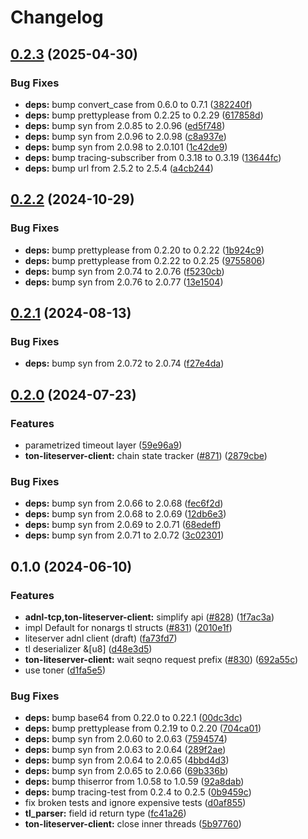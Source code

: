 # Changelog

## [0.2.3](https://github.com/getgems-io/ton-grpc/compare/ton-liteserver-client-v0.2.2...ton-liteserver-client-v0.2.3) (2025-04-30)


### Bug Fixes

* **deps:** bump convert_case from 0.6.0 to 0.7.1 ([382240f](https://github.com/getgems-io/ton-grpc/commit/382240f6dda28a8a9c65386d6eb79f8a17f4f50d))
* **deps:** bump prettyplease from 0.2.25 to 0.2.29 ([617858d](https://github.com/getgems-io/ton-grpc/commit/617858d09179f1ae4633944578b8b417a10cacf2))
* **deps:** bump syn from 2.0.85 to 2.0.96 ([ed5f748](https://github.com/getgems-io/ton-grpc/commit/ed5f748537cd1f53a5cdf7dd24547357622d91b5))
* **deps:** bump syn from 2.0.96 to 2.0.98 ([c8a937e](https://github.com/getgems-io/ton-grpc/commit/c8a937ec047e82670a2ffd38cdf06126635be328))
* **deps:** bump syn from 2.0.98 to 2.0.101 ([1c42de9](https://github.com/getgems-io/ton-grpc/commit/1c42de91e9e7fcaa08bf1581d5711e334288fc90))
* **deps:** bump tracing-subscriber from 0.3.18 to 0.3.19 ([13644fc](https://github.com/getgems-io/ton-grpc/commit/13644fc0997f9d6e16e7ad0e52b221bb7e5f5d9b))
* **deps:** bump url from 2.5.2 to 2.5.4 ([a4cb244](https://github.com/getgems-io/ton-grpc/commit/a4cb244adecdca53b9b6abe1c69e3d8ccaa9d2ea))

## [0.2.2](https://github.com/getgems-io/ton-grpc/compare/ton-liteserver-client-v0.2.1...ton-liteserver-client-v0.2.2) (2024-10-29)


### Bug Fixes

* **deps:** bump prettyplease from 0.2.20 to 0.2.22 ([1b924c9](https://github.com/getgems-io/ton-grpc/commit/1b924c9a9f5b943dedbf93534943e824b8112d6f))
* **deps:** bump prettyplease from 0.2.22 to 0.2.25 ([9755806](https://github.com/getgems-io/ton-grpc/commit/97558066be05fc3f20580c877ee7be474c9a1943))
* **deps:** bump syn from 2.0.74 to 2.0.76 ([f5230cb](https://github.com/getgems-io/ton-grpc/commit/f5230cb68c10f624a9a4d0f5c949d35097b82474))
* **deps:** bump syn from 2.0.76 to 2.0.77 ([13e1504](https://github.com/getgems-io/ton-grpc/commit/13e1504fb7d112a672f41244f27c2447637c1e9a))

## [0.2.1](https://github.com/getgems-io/ton-grpc/compare/ton-liteserver-client-v0.2.0...ton-liteserver-client-v0.2.1) (2024-08-13)


### Bug Fixes

* **deps:** bump syn from 2.0.72 to 2.0.74 ([f27e4da](https://github.com/getgems-io/ton-grpc/commit/f27e4da342c691667dbc09cc0114d28f6b66b1e8))

## [0.2.0](https://github.com/getgems-io/ton-grpc/compare/ton-liteserver-client-v0.1.0...ton-liteserver-client-v0.2.0) (2024-07-23)


### Features

* parametrized timeout layer ([59e96a9](https://github.com/getgems-io/ton-grpc/commit/59e96a9e7d4780e8771dfcac1d1c6d053448b113))
* **ton-liteserver-client:** chain state tracker ([#871](https://github.com/getgems-io/ton-grpc/issues/871)) ([2879cbe](https://github.com/getgems-io/ton-grpc/commit/2879cbe52eb7e08e1574a8e998d15ed152ae2fda))


### Bug Fixes

* **deps:** bump syn from 2.0.66 to 2.0.68 ([fec6f2d](https://github.com/getgems-io/ton-grpc/commit/fec6f2d61f5c74d89b87b57d1aaf6b4bbe7896f7))
* **deps:** bump syn from 2.0.68 to 2.0.69 ([12db6e3](https://github.com/getgems-io/ton-grpc/commit/12db6e3638caa5460e119e21f8abb4b7d4d715b8))
* **deps:** bump syn from 2.0.69 to 2.0.71 ([68edeff](https://github.com/getgems-io/ton-grpc/commit/68edeff26546008bafe5ba0c5eb4ef582f5a49da))
* **deps:** bump syn from 2.0.71 to 2.0.72 ([3c02301](https://github.com/getgems-io/ton-grpc/commit/3c023013336a6b7005e01ca150483e5d86881446))

## 0.1.0 (2024-06-10)


### Features

* **adnl-tcp,ton-liteserver-client:** simplify api ([#828](https://github.com/getgems-io/ton-grpc/issues/828)) ([1f7ac3a](https://github.com/getgems-io/ton-grpc/commit/1f7ac3a277b7c36d8188b8bb44b439b76cbdfa14))
* impl Default for nonargs tl structs ([#831](https://github.com/getgems-io/ton-grpc/issues/831)) ([2010e1f](https://github.com/getgems-io/ton-grpc/commit/2010e1f52f63fecb531d7cdd74e3d827a47a78f5))
* liteserver adnl client (draft) ([fa73fd7](https://github.com/getgems-io/ton-grpc/commit/fa73fd73076f479520f881c1fe166ffed734cbe6))
* tl deserializer &[u8] ([d48e3d5](https://github.com/getgems-io/ton-grpc/commit/d48e3d567190dd06ef2a47f7e8c8d1d8fa2eda44))
* **ton-liteserver-client:** wait seqno request prefix ([#830](https://github.com/getgems-io/ton-grpc/issues/830)) ([692a55c](https://github.com/getgems-io/ton-grpc/commit/692a55c0210765938633fa154184cc2ed48cfcb2))
* use toner ([d1fa5e5](https://github.com/getgems-io/ton-grpc/commit/d1fa5e5e7f62d6a6c9eeacc3b674e8d19ec8cdf6))


### Bug Fixes

* **deps:** bump base64 from 0.22.0 to 0.22.1 ([00dc3dc](https://github.com/getgems-io/ton-grpc/commit/00dc3dc01099fb34fa52cbf578fb2388fcdd3a21))
* **deps:** bump prettyplease from 0.2.19 to 0.2.20 ([704ca01](https://github.com/getgems-io/ton-grpc/commit/704ca0117db22acaaca6fcc121f1a2fa9114606a))
* **deps:** bump syn from 2.0.60 to 2.0.63 ([7594574](https://github.com/getgems-io/ton-grpc/commit/759457488245deea841e50e2152ff9f850f3ac33))
* **deps:** bump syn from 2.0.63 to 2.0.64 ([289f2ae](https://github.com/getgems-io/ton-grpc/commit/289f2aeeed230c14c3c8b8b65299aab3bf79add4))
* **deps:** bump syn from 2.0.64 to 2.0.65 ([4bbd4d3](https://github.com/getgems-io/ton-grpc/commit/4bbd4d32cd9e1a78dec42544dc5cf0a50fd8c498))
* **deps:** bump syn from 2.0.65 to 2.0.66 ([69b336b](https://github.com/getgems-io/ton-grpc/commit/69b336b1eaadb058078c449960b01839b3894c92))
* **deps:** bump thiserror from 1.0.58 to 1.0.59 ([92a8dab](https://github.com/getgems-io/ton-grpc/commit/92a8dab819651ac7c5b8c17acf0c76b371da833d))
* **deps:** bump tracing-test from 0.2.4 to 0.2.5 ([0b9459c](https://github.com/getgems-io/ton-grpc/commit/0b9459cad8e6a3f8228d3ebad25aee66706d209b))
* fix broken tests and ignore expensive tests ([d0af855](https://github.com/getgems-io/ton-grpc/commit/d0af8552336cfbe5b9890ef5c5b2529e9cd1ecc9))
* **tl_parser:** field id return type ([fc41a26](https://github.com/getgems-io/ton-grpc/commit/fc41a26737e9bc14654c41d55ad711983e0e0050))
* **ton-liteserver-client:** close inner threads ([5b97760](https://github.com/getgems-io/ton-grpc/commit/5b97760b6abe8cd99c65fdee7db8b5ea85dcffb5))
